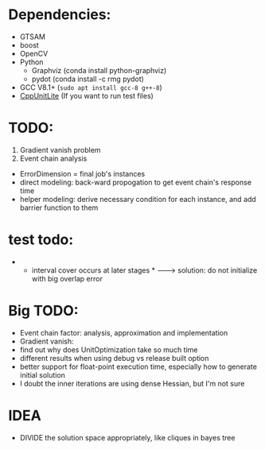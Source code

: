 # Dependencies:
- GTSAM
- boost
- OpenCV
- Python
    - Graphviz (conda install python-graphviz)
    - pydot (conda install -c rmg pydot)
- GCC V8.1+ (`sudo apt install gcc-8 g++-8`)
- [CppUnitLite](https://github.com/Zephyr06/CppUnitLite) (If you want to run test files)

# TODO:
1. Gradient vanish problem
3. Event chain analysis
- ErrorDimension = final job's instances
- direct modeling: back-ward propogation to get event chain's response time
- helper modeling: derive necessary condition for each instance, and add barrier function to them

# test todo:

- * interval cover occurs at later stages *
---> solution: do not initialize with big overlap error

# Big TODO:
- Event chain factor: analysis, approximation and implementation
- Gradient vanish:
- find out why does UnitOptimization take so much time
- different results when using debug vs release built option
- better support for float-point execution time, especially how to generate initial solution
- I doubt the inner iterations are using dense Hessian, but I'm not sure

# IDEA
- DIVIDE the solution space appropriately, like cliques in bayes tree
